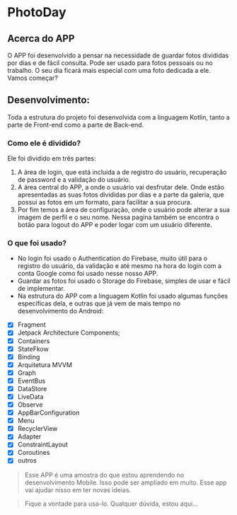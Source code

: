 # PhotoDay

## **Acerca do APP**

O APP foi desenvolvido a pensar na necessidade de guardar fotos divididas por dias e de fácil consulta.
Pode ser usado para fotos pessoais ou no trabalho.
O seu dia ficará mais especial com uma foto dedicada a ele.
Vamos começar?

## __Desenvolvimento__:

Toda a estrutura do projeto foi desenvolvida com a linguagem Kotlin, tanto a parte de Front-end como a parte de Back-end.

### Como ele é dividido?

Ele foi dividido em três partes:
1. A área de login, que está incluida a de registro do usuário, recuperação de password e a validação do usuário.
2. A área central do APP, a onde o usuário vai desfrutar dele. Onde estão apresentadas as suas fotos divididas por dias e a parte da galeria, que possui as fotos em um formato, para facilitar a sua procura.
3. Por fim temos a área de configuração, onde o usuário pode alterar a sua imagem de perfil e o seu nome. Nessa pagina também se encontra o botão para logout do APP e poder logar com um usuário diferente.

### O que foi usado?

* No login foi usado o Authentication do Firebase, muito útil para o registro do usuário, da validação e até mesmo na hora do login com a conta Google como foi usado nesse nosso APP.
* Guardar as fotos foi usado o Storage do Firebase, simples de usar e fácil de implementar.
* Na estrutura do APP com a linguagem Kotlin foi usado algumas funções específicas dela, e outras que já vem de mais tempo no desenvolvimento do Android:
- [x] Fragment
- [x] Jetpack Architecture Components;
- [x] Containers
- [x] StateFkow
- [x] Binding
- [x] Arquitetura MVVM
- [x] Graph
- [x] EventBus
- [x] DataStore
- [x] LiveData
- [x] Observe
- [x] AppBarConfiguration
- [x] Menu
- [x] RecyclerView
- [x] Adapter
- [x] ConstraintLayout
- [x] Coroutines
- [x] outros

> Esse APP é uma amostra do que estou aprendendo no desenvolvimento Mobile.
> Isso pode ser ampliado em muito.
> Esse app vai ajudar nisso em ter novas ideias.

> Fique a vontade para usa-lo.
> Qualquer dúvida, estou aqui...
